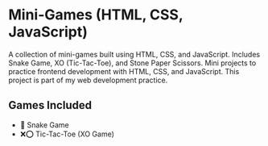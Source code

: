 # Mini-Games (HTML, CSS, JavaScript)
A collection of mini-games built using HTML, CSS, and JavaScript. 
Includes Snake Game, XO (Tic-Tac-Toe), and Stone Paper Scissors.
Mini projects to practice frontend development with HTML, CSS, and JavaScript.
This project is part of my web development practice.

## Games Included
- 🐍 Snake Game  
- ❌⭕ Tic-Tac-Toe (XO Game)  
 

